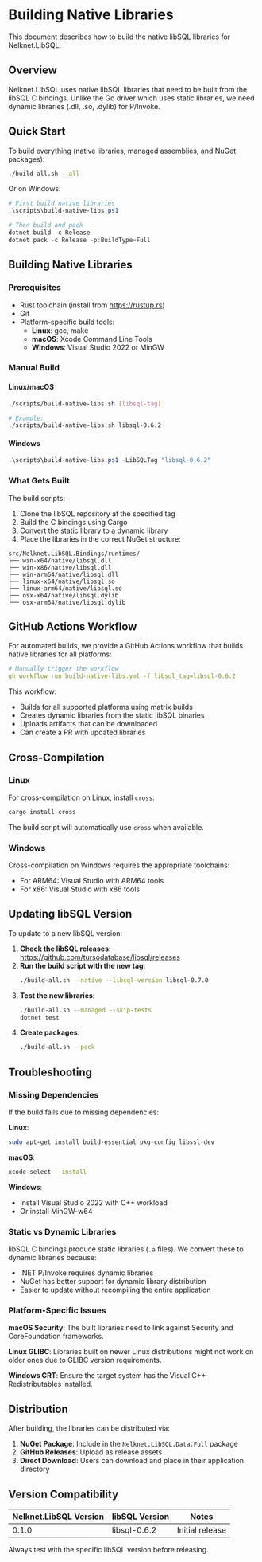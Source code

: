 # Building Native Libraries

This document describes how to build the native libSQL libraries for Nelknet.LibSQL.

## Overview

Nelknet.LibSQL uses native libSQL libraries that need to be built from the libSQL C bindings. Unlike the Go driver which uses static libraries, we need dynamic libraries (.dll, .so, .dylib) for P/Invoke.

## Quick Start

To build everything (native libraries, managed assemblies, and NuGet packages):

```bash
./build-all.sh --all
```

Or on Windows:

```powershell
# First build native libraries
.\scripts\build-native-libs.ps1

# Then build and pack
dotnet build -c Release
dotnet pack -c Release -p:BuildType=Full
```

## Building Native Libraries

### Prerequisites

- Rust toolchain (install from https://rustup.rs)
- Git
- Platform-specific build tools:
  - **Linux**: gcc, make
  - **macOS**: Xcode Command Line Tools
  - **Windows**: Visual Studio 2022 or MinGW

### Manual Build

#### Linux/macOS

```bash
./scripts/build-native-libs.sh [libsql-tag]

# Example:
./scripts/build-native-libs.sh libsql-0.6.2
```

#### Windows

```powershell
.\scripts\build-native-libs.ps1 -LibSQLTag "libsql-0.6.2"
```

### What Gets Built

The build scripts:

1. Clone the libSQL repository at the specified tag
2. Build the C bindings using Cargo
3. Convert the static library to a dynamic library
4. Place the libraries in the correct NuGet structure:

```
src/Nelknet.LibSQL.Bindings/runtimes/
├── win-x64/native/libsql.dll
├── win-x86/native/libsql.dll
├── win-arm64/native/libsql.dll
├── linux-x64/native/libsql.so
├── linux-arm64/native/libsql.so
├── osx-x64/native/libsql.dylib
└── osx-arm64/native/libsql.dylib
```

## GitHub Actions Workflow

For automated builds, we provide a GitHub Actions workflow that builds native libraries for all platforms:

```yaml
# Manually trigger the workflow
gh workflow run build-native-libs.yml -f libsql_tag=libsql-0.6.2
```

This workflow:
- Builds for all supported platforms using matrix builds
- Creates dynamic libraries from the static libSQL binaries
- Uploads artifacts that can be downloaded
- Can create a PR with updated libraries

## Cross-Compilation

### Linux

For cross-compilation on Linux, install `cross`:

```bash
cargo install cross
```

The build script will automatically use `cross` when available.

### Windows

Cross-compilation on Windows requires the appropriate toolchains:
- For ARM64: Visual Studio with ARM64 tools
- For x86: Visual Studio with x86 tools

## Updating libSQL Version

To update to a new libSQL version:

1. **Check the libSQL releases**: https://github.com/tursodatabase/libsql/releases
2. **Run the build script with the new tag**:
   ```bash
   ./build-all.sh --native --libsql-version libsql-0.7.0
   ```
3. **Test the new libraries**:
   ```bash
   ./build-all.sh --managed --skip-tests
   dotnet test
   ```
4. **Create packages**:
   ```bash
   ./build-all.sh --pack
   ```

## Troubleshooting

### Missing Dependencies

If the build fails due to missing dependencies:

**Linux**:
```bash
sudo apt-get install build-essential pkg-config libssl-dev
```

**macOS**:
```bash
xcode-select --install
```

**Windows**:
- Install Visual Studio 2022 with C++ workload
- Or install MinGW-w64

### Static vs Dynamic Libraries

libSQL C bindings produce static libraries (`.a` files). We convert these to dynamic libraries because:
- .NET P/Invoke requires dynamic libraries
- NuGet has better support for dynamic library distribution
- Easier to update without recompiling the entire application

### Platform-Specific Issues

**macOS Security**:
The built libraries need to link against Security and CoreFoundation frameworks.

**Linux GLIBC**:
Libraries built on newer Linux distributions might not work on older ones due to GLIBC version requirements.

**Windows CRT**:
Ensure the target system has the Visual C++ Redistributables installed.

## Distribution

After building, the libraries can be distributed via:

1. **NuGet Package**: Include in the `Nelknet.LibSQL.Data.Full` package
2. **GitHub Releases**: Upload as release assets
3. **Direct Download**: Users can download and place in their application directory

## Version Compatibility

| Nelknet.LibSQL Version | libSQL Version | Notes |
|------------------------|----------------|-------|
| 0.1.0                  | libsql-0.6.2   | Initial release |

Always test with the specific libSQL version before releasing.